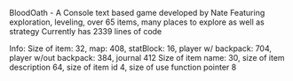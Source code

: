 BloodOath -  A Console text based game developed by Nate
Featuring exploration, leveling, over 65 items, many places to explore as well as strategy
Currently has 2339 lines of code

Info:
Size of item: 32, map: 408, statBlock: 16, player w/ backpack: 704, player w/out backpack: 384, journal 412
Size of item name: 30, size of item description 64, size of item id 4, size of use function pointer 8